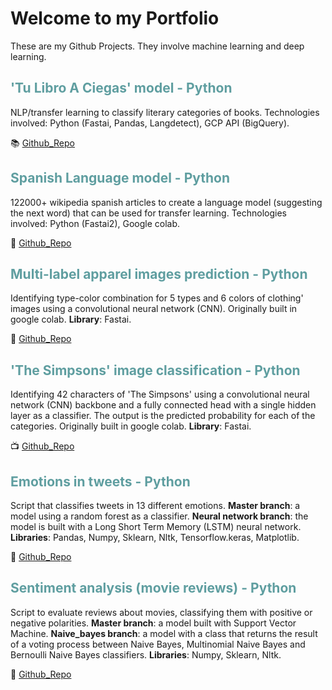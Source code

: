# Welcome to my Portfolio

These are my Github Projects. They involve machine learning and deep learning.


## <font color="CADETBLUE">'Tu Libro A Ciegas' model - Python</font>
 
NLP/transfer learning to classify literary categories of books. Technologies involved: Python (Fastai, Pandas, Langdetect), GCP API (BigQuery).
 
:books: [Github_Repo](https://github.com/Tu-Libro-a-Ciegas/TLAC_model)


## <font color="CADETBLUE">Spanish Language model - Python</font>
 
122000+ wikipedia spanish articles to create a language model (suggesting the next word) that can be used for transfer learning. Technologies involved: Python (Fastai2), Google colab.
 
:book: [Github_Repo](https://github.com/alejandraberbesi/es_wiki_lm)


## <font color="CADETBLUE">Multi-label apparel images prediction - Python </font>

Identifying type-color combination for 5 types and 6 colors of clothing' images using a convolutional neural network (CNN). Originally built in google colab. 
**Library**: Fastai.

:kimono: [Github_Repo](https://github.com/alejandraberbesi/apparel_image)


## <font color="CADETBLUE">'The Simpsons' image classification - Python </font>

Identifying 42 characters of 'The Simpsons' using a convolutional neural network (CNN) backbone and a fully connected head with a single hidden layer as a classifier. The output is the predicted probability for each of the categories. Originally built in google colab. 
**Library**: Fastai.

:tv: [Github_Repo](https://github.com/alejandraberbesi/image_classification_FA)
 

## <font color="CADETBLUE">Emotions in tweets - Python </font>

Script that classifies tweets in 13 different emotions. 
**Master branch**: a model using a random forest as a classifier. 
**Neural network branch**: the model is built with a Long Short Term Memory (LSTM) neural network.
**Libraries**: Pandas, Numpy, Sklearn, Nltk, Tensorflow.keras, Matplotlib.

:baby_chick: [Github_Repo](https://github.com/alejandraberbesi/emotions_in_tweets)


## <font color="CADETBLUE">Sentiment analysis (movie reviews) - Python </font>

Script to evaluate reviews about movies, classifying them with positive or negative polarities.
**Master branch**: a model built with Support Vector Machine.
**Naive_bayes branch**: a model with a class that returns the result of a voting process between Naive Bayes, Multinomial Naive Bayes and Bernoulli Naive Bayes classifiers.
**Libraries**: Numpy, Sklearn, Nltk.

:movie_camera: [Github_Repo](https://github.com/alejandraberbesi/sentiment_analysis_movie_reviews)
 
